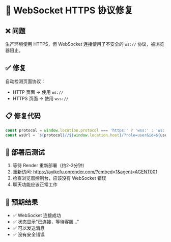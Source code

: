 # 🔧 WebSocket HTTPS 协议修复

## ❌ 问题
生产环境使用 HTTPS，但 WebSocket 连接使用了不安全的 `ws://` 协议，被浏览器阻止。

## ✅ 修复
自动检测页面协议：
- HTTP 页面 → 使用 `ws://`
- HTTPS 页面 → 使用 `wss://`

## 📋 修复代码
```javascript
const protocol = window.location.protocol === 'https:' ? 'wss:' : 'ws:';
const wsUrl = `${protocol}//${window.location.host}/?role=user&id=${userId}`;
```

## 🚀 部署后测试
1. 等待 Render 重新部署（约2-3分钟）
2. 重新访问: https://ayikefu.onrender.com/?embed=1&agent=AGENT001
3. 检查浏览器控制台，应该没有 WebSocket 错误
4. 聊天功能应该正常工作

## 🎯 预期结果
- ✅ WebSocket 连接成功
- ✅ 状态显示"已连接，等待客服..."
- ✅ 可以发送消息
- ✅ 没有安全错误